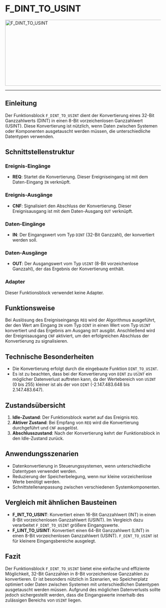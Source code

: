 # F_DINT_TO_USINT

<img width="1451" height="213" alt="F_DINT_TO_USINT" src="https://github.com/user-attachments/assets/843c633e-25cf-4450-8dd4-2682e876426a" />

* * * * * * * * * *
## Einleitung
Der Funktionsblock `F_DINT_TO_USINT` dient der Konvertierung eines 32-Bit Ganzzahlwerts (DINT) in einen 8-Bit vorzeichenlosen Ganzzahlwert (USINT). Diese Konvertierung ist nützlich, wenn Daten zwischen Systemen oder Komponenten ausgetauscht werden müssen, die unterschiedliche Datentypen verwenden.

## Schnittstellenstruktur
### **Ereignis-Eingänge**
- **REQ**: Startet die Konvertierung. Dieser Ereigniseingang ist mit dem Daten-Eingang `IN` verknüpft.

### **Ereignis-Ausgänge**
- **CNF**: Signalisiert den Abschluss der Konvertierung. Dieser Ereignisausgang ist mit dem Daten-Ausgang `OUT` verknüpft.

### **Daten-Eingänge**
- **IN**: Der Eingangswert vom Typ `DINT` (32-Bit Ganzzahl), der konvertiert werden soll.

### **Daten-Ausgänge**
- **OUT**: Der Ausgangswert vom Typ `USINT` (8-Bit vorzeichenlose Ganzzahl), der das Ergebnis der Konvertierung enthält.

### **Adapter**
Dieser Funktionsblock verwendet keine Adapter.

## Funktionsweise
Bei Auslösung des Ereigniseingangs `REQ` wird der Algorithmus ausgeführt, der den Wert am Eingang `IN` vom Typ `DINT` in einen Wert vom Typ `USINT` konvertiert und das Ergebnis am Ausgang `OUT` ausgibt. Anschließend wird der Ereignisausgang `CNF` aktiviert, um den erfolgreichen Abschluss der Konvertierung zu signalisieren.

## Technische Besonderheiten
- Die Konvertierung erfolgt durch die eingebaute Funktion `DINT_TO_USINT`.
- Es ist zu beachten, dass bei der Konvertierung von `DINT` zu `USINT` ein möglicher Datenverlust auftreten kann, da der Wertebereich von `USINT` (0 bis 255) kleiner ist als der von `DINT` (-2.147.483.648 bis 2.147.483.647).

## Zustandsübersicht
1. **Idle-Zustand**: Der Funktionsblock wartet auf das Ereignis `REQ`.
2. **Aktiver Zustand**: Bei Empfang von `REQ` wird die Konvertierung durchgeführt und `CNF` ausgelöst.
3. **Abschlusszustand**: Nach der Konvertierung kehrt der Funktionsblock in den Idle-Zustand zurück.

## Anwendungsszenarien
- Datenkonvertierung in Steuerungssystemen, wenn unterschiedliche Datentypen verwendet werden.
- Reduzierung der Speicherbelegung, wenn nur kleine vorzeichenlose Werte benötigt werden.
- Schnittstellenanpassung zwischen verschiedenen Systemkomponenten.

## Vergleich mit ähnlichen Bausteinen
- **F_INT_TO_USINT**: Konvertiert einen 16-Bit Ganzzahlwert (INT) in einen 8-Bit vorzeichenlosen Ganzzahlwert (USINT). Im Vergleich dazu verarbeitet `F_DINT_TO_USINT` größere Eingangswerte.
- **F_LINT_TO_USINT**: Konvertiert einen 64-Bit Ganzzahlwert (LINT) in einen 8-Bit vorzeichenlosen Ganzzahlwert (USINT). `F_DINT_TO_USINT` ist für kleinere Eingangsbereiche ausgelegt.

## Fazit
Der Funktionsblock `F_DINT_TO_USINT` bietet eine einfache und effiziente Möglichkeit, 32-Bit Ganzzahlen in 8-Bit vorzeichenlose Ganzzahlen zu konvertieren. Er ist besonders nützlich in Szenarien, wo Speicherplatz optimiert oder Daten zwischen Systemen mit unterschiedlichen Datentypen ausgetauscht werden müssen. Aufgrund des möglichen Datenverlusts sollte jedoch sichergestellt werden, dass die Eingangswerte innerhalb des zulässigen Bereichs von `USINT` liegen.

